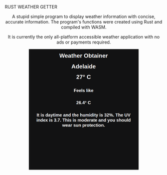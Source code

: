 <h align="center">
RUST WEATHER GETTER
</h>

<p align="center">
  <p align="center">A stupid simple program to display weather information with concise, accurate information. The program's functions were created using Rust and compiled with WASM.
  </p>
<p align="center">
It is currently the only all-platform accessible weather application with no ads or payments required.
  
  </p>
  <div align=center align-items="center">
    <img align="center" src="/example.png" width="350" title="Example of how the program should work." alt="Example of how the program displays.">
  </div>

</p>
